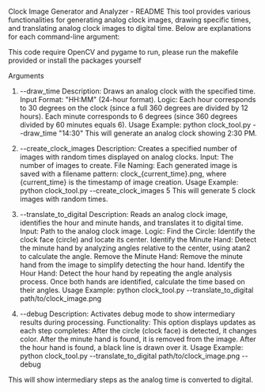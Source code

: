 Clock Image Generator and Analyzer - README
This tool provides various functionalities for generating analog clock images, drawing specific times, and translating analog clock images to digital time. Below are explanations for each command-line argument:

This code require OpenCV and pygame to run, please run the makefile provided or install the packages yourself

Arguments
1. --draw_time
Description: Draws an analog clock with the specified time.
Input Format: "HH:MM" (24-hour format).
Logic:
Each hour corresponds to 30 degrees on the clock (since a full 360 degrees are divided by 12 hours).
Each minute corresponds to 6 degrees (since 360 degrees divided by 60 minutes equals 6).
Usage Example: python clock_tool.py --draw_time "14:30"
This will generate an analog clock showing 2:30 PM.


2. --create_clock_images
Description: Creates a specified number of images with random times displayed on analog clocks.
Input: The number of images to create.
File Naming:
Each generated image is saved with a filename pattern: clock_{current_time}.png, where {current_time} is the timestamp of image creation.
Usage Example: python clock_tool.py --create_clock_images 5
This will generate 5 clock images with random times.


3. --translate_to_digital
Description: Reads an analog clock image, identifies the hour and minute hands, and translates it to digital time.
Input: Path to the analog clock image.
Logic:
Find the Circle: Identify the clock face (circle) and locate its center.
Identify the Minute Hand:
Detect the minute hand by analyzing angles relative to the center, using atan2 to calculate the angle.
Remove the Minute Hand: Remove the minute hand from the image to simplify detecting the hour hand.
Identify the Hour Hand:
Detect the hour hand by repeating the angle analysis process.
Once both hands are identified, calculate the time based on their angles.
Usage Example: python clock_tool.py --translate_to_digital path/to/clock_image.png


4. --debug
Description: Activates debug mode to show intermediary results during processing.
Functionality:
This option displays updates as each step completes:
After the circle (clock face) is detected, it changes color.
After the minute hand is found, it is removed from the image.
After the hour hand is found, a black line is drawn over it.
Usage Example:
python clock_tool.py --translate_to_digital path/to/clock_image.png --debug

This will show intermediary steps as the analog time is converted to digital.
